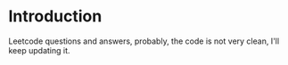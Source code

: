 # Introduction

Leetcode questions and answers, probably, the code is not very clean, I'll keep updating it.


